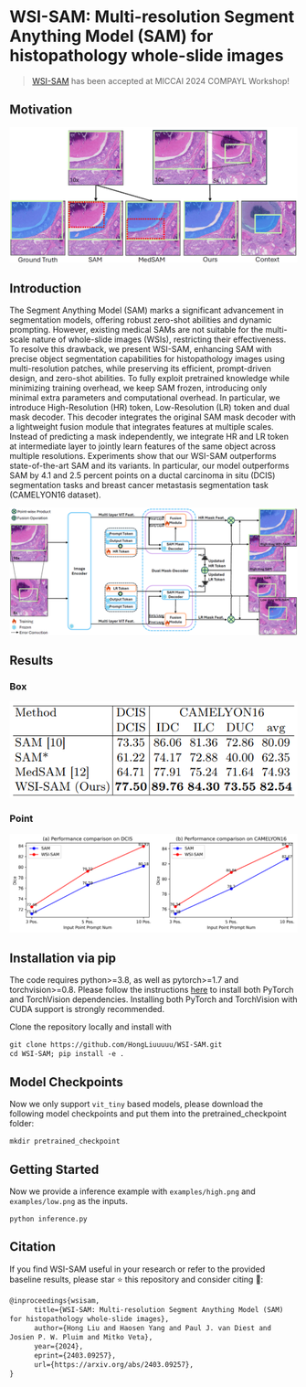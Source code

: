# WSI-SAM: Multi-resolution Segment Anything Model (SAM) for histopathology whole-slide images

> [WSI-SAM](https://arxiv.org/pdf/2403.09257) has been accepted at MICCAI 2024 COMPAYL Workshop!

## Motivation
<p align="center">
  <img src="demo/fig1.png" alt="fig1">
</p>

## Introduction
The Segment Anything Model (SAM) marks a significant advancement in segmentation models, offering robust zero-shot abilities and dynamic prompting. 
However, existing medical SAMs are not suitable for the multi-scale nature of whole-slide images (WSIs), restricting their
effectiveness. To resolve this drawback, we present WSI-SAM, enhancing SAM with precise object segmentation capabilities for histopathology images using multi-resolution patches, 
while preserving its efficient, prompt-driven design, and zero-shot abilities. 
To fully exploit pretrained knowledge while minimizing training overhead, we keep SAM frozen, introducing only minimal extra parameters and computational overhead.
In particular, we introduce High-Resolution (HR) token, Low-Resolution
(LR) token and dual mask decoder. This decoder integrates the original
SAM mask decoder with a lightweight fusion module that integrates features at multiple scales. Instead of predicting a mask independently, we
integrate HR and LR token at intermediate layer to jointly learn features
of the same object across multiple resolutions. Experiments show that
our WSI-SAM outperforms state-of-the-art SAM and its variants. In particular, our model outperforms SAM by 4.1 and 2.5 percent points on a
ductal carcinoma in situ (DCIS) segmentation tasks and breast cancer
metastasis segmentation task (CAMELYON16 dataset).
<p align="center">
  <img src="demo/fig2.png" alt="fig2">
</p>

## Results
### Box
<p align="center">
  <img src="demo/table1.png" alt="table1">
</p>

### Point
<p align="center">
  <img src="demo/fig4.png" alt="fig4">
</p>

## Installation via pip
The code requires python>=3.8, as well as pytorch>=1.7 and torchvision>=0.8. Please follow the instructions [here](https://pytorch.org/get-started/locally/) to install both PyTorch and TorchVision dependencies. Installing both PyTorch and TorchVision with CUDA support is strongly recommended.

Clone the repository locally and install with
```
git clone https://github.com/HongLiuuuuu/WSI-SAM.git
cd WSI-SAM; pip install -e .
```
## Model Checkpoints
Now we only support `vit_tiny` based models, please download the following model checkpoints and put them into the pretrained_checkpoint folder:
```
mkdir pretrained_checkpoint
```
## Getting Started
Now we provide a inference example with `examples/high.png` and `examples/low.png` as the inputs.
```
python inference.py
```
## Citation
If you find WSI-SAM useful in your research or refer to the provided baseline results, please star ⭐ this repository and consider citing 📝:
```
@inproceedings{wsisam,
      title={WSI-SAM: Multi-resolution Segment Anything Model (SAM) for histopathology whole-slide images}, 
      author={Hong Liu and Haosen Yang and Paul J. van Diest and Josien P. W. Pluim and Mitko Veta},
      year={2024},
      eprint={2403.09257},
      url={https://arxiv.org/abs/2403.09257}, 
}
```
